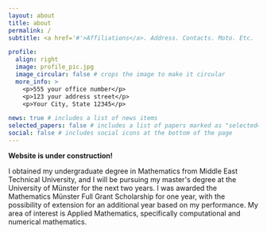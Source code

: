 ```yaml
---
layout: about
title: about
permalink: /
subtitle: <a href='#'>Affiliations</a>. Address. Contacts. Moto. Etc.

profile:
  align: right
  image: profile_pic.jpg
  image_circular: false # crops the image to make it circular
  more_info: >
    <p>555 your office number</p>
    <p>123 your address street</p>
    <p>Your City, State 12345</p>

news: true # includes a list of news items
selected_papers: false # includes a list of papers marked as "selected={true}"
social: false # includes social icons at the bottom of the page
---
```


**Website is under construction!**

I obtained my undergraduate degree in Mathematics from Middle East Technical University, and I will be pursuing my master's degree at the University of Münster for the next two years. I was awarded the Mathematics Münster Full Grant Scholarship for one year, with the possibility of extension for an additional year based on my performance. My area of interest is Applied Mathematics, specifically computational and numerical mathematics.
